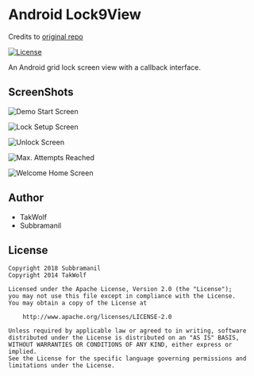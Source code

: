 # Android Lock9View

Credits to [original repo](https://github.com/TakWolf/Android-Lock9View)

[![License](https://img.shields.io/github/license/TakWolf/Android-Lock9View.svg)](http://www.apache.org/licenses/LICENSE-2.0)

An Android grid lock screen view with a callback interface.

## ScreenShots

![Demo Start Screen](https://s3-us-west-2.amazonaws.com/my-blogresources/screenshots/lock_screen_app/lock_screen_demo_start.png)

![Lock Setup Screen](https://s3-us-west-2.amazonaws.com/my-blogresources/screenshots/lock_screen_app/lock_setup_screen.png)

![Unlock Screen](https://s3-us-west-2.amazonaws.com/my-blogresources/screenshots/lock_screen_app/unlock_lock_screen.png)

![Max. Attempts Reached](https://s3-us-west-2.amazonaws.com/my-blogresources/screenshots/lock_screen_app/max_attempts_reached.png)

![Welcome Home Screen](https://s3-us-west-2.amazonaws.com/my-blogresources/screenshots/lock_screen_app/welcome_home_screen.png)

## Author

- TakWolf
- Subbramanil

## License

```license
Copyright 2018 Subbramanil
Copyright 2014 TakWolf

Licensed under the Apache License, Version 2.0 (the "License");
you may not use this file except in compliance with the License.
You may obtain a copy of the License at

    http://www.apache.org/licenses/LICENSE-2.0

Unless required by applicable law or agreed to in writing, software
distributed under the License is distributed on an "AS IS" BASIS,
WITHOUT WARRANTIES OR CONDITIONS OF ANY KIND, either express or implied.
See the License for the specific language governing permissions and
limitations under the License.
```
